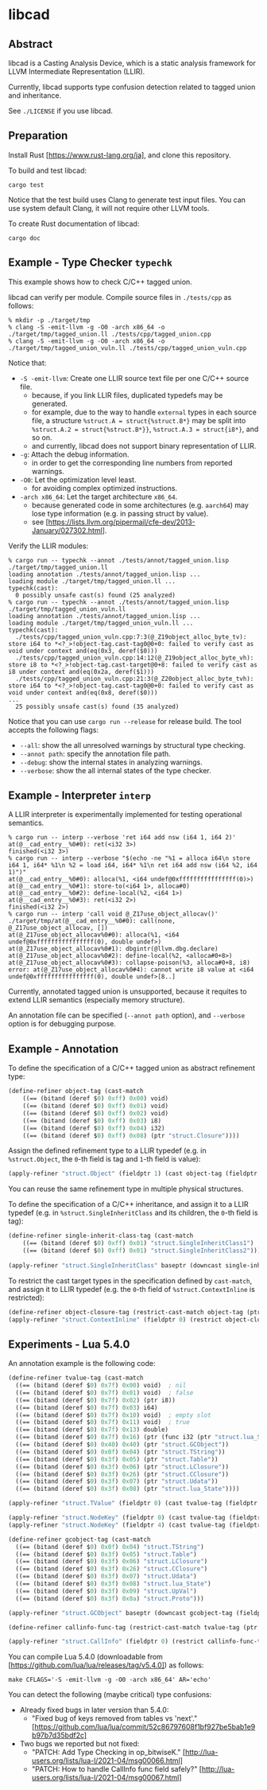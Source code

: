 # libcad


## Abstract
libcad is a Casting Analysis Device, which is a static analysis framework for LLVM Intermediate Representation (LLIR).

Currently, libcad supports type confusion detection related to tagged union and inheritance.

See `./LICENSE` if you use libcad.


## Preparation
Install Rust [https://www.rust-lang.org/ja], and clone this repository.

To build and test libcad:
```
cargo test
```
Notice that the test build uses Clang to generate test input files.
You can use system default Clang, it will not require other LLVM tools.

To create Rust documentation of libcad:
```
cargo doc
```


## Example - Type Checker `typechk`
This example shows how to check C/C++ tagged union.

libcad can verify per module.
Compile source files in `./tests/cpp` as follows:
```
% mkdir -p ./target/tmp
% clang -S -emit-llvm -g -O0 -arch x86_64 -o ./target/tmp/tagged_union.ll ./tests/cpp/tagged_union.cpp
% clang -S -emit-llvm -g -O0 -arch x86_64 -o ./target/tmp/tagged_union_vuln.ll ./tests/cpp/tagged_union_vuln.cpp
```
Notice that:
- `-S -emit-llvm`: Create one LLIR source text file per one C/C++ source file.
  - because, if you link LLIR files, duplicated typedefs may be generated.
  - for example, due to the way to handle `external` types in each source file, a structure `%struct.A = struct{%struct.B*}` may be split into `%struct.A.2 = struct{%struct.B*}}`, `%struct.A.3 = struct{i8*}`, and so on.
  - and currently, libcad does not support binary representation of LLIR.
- `-g`: Attach the debug information.
  - in order to get the corresponding line numbers from reported warnings.
- `-O0`: Let the optimization level least.
  - for avoiding complex optimized instructions.
- `-arch x86_64`: Let the target architecture `x86_64`.
  - because generated code in some architectures (e.g. `aarch64`) may lose type information (e.g. in passing struct by value).
  - see [https://lists.llvm.org/pipermail/cfe-dev/2013-January/027302.html].

Verify the LLIR modules:
```
% cargo run -- typechk --annot ./tests/annot/tagged_union.lisp ./target/tmp/tagged_union.ll
loading annotation ./tests/annot/tagged_union.lisp ...
loading module ./target/tmp/tagged_union.ll ...
typechk(cast):
  0 possibly unsafe cast(s) found (25 analyzed)
% cargo run -- typechk --annot ./tests/annot/tagged_union.lisp ./target/tmp/tagged_union_vuln.ll
loading annotation ./tests/annot/tagged_union.lisp ...
loading module ./target/tmp/tagged_union_vuln.ll ...
typechk(cast):
  ./tests/cpp/tagged_union_vuln.cpp:7:3(@_Z19object_alloc_byte_tv): store i64 to *<?_>!object-tag.cast-tag0@0+0: failed to verify cast as void under context and(eq(0x3, deref($0)))
  ./tests/cpp/tagged_union_vuln.cpp:14:12(@_Z19object_alloc_byte_vh): store i8 to *<?_>!object-tag.cast-target@0+8: failed to verify cast as i8 under context and(eq(0x2a, deref($1)))
  ./tests/cpp/tagged_union_vuln.cpp:21:3(@_Z20object_alloc_byte_tvh): store i64 to *<?_>!object-tag.cast-tag0@0+0: failed to verify cast as void under context and(eq(0x8, deref($0)))
...
  25 possibly unsafe cast(s) found (35 analyzed)
```
Notice that you can use `cargo run --release` for release build.
The tool accepts the following flags:
- `--all`: show the all unresolved warnings by structural type checking.
- `--annot path`: specify the annotation file path.
- `--debug`: show the internal states in analyzing warnings.
- `--verbose`: show the all internal states of the type checker.


## Example - Interpreter `interp`
A LLIR interpreter is experimentally implemented for testing operational semantics.
```
% cargo run -- interp --verbose 'ret i64 add nsw (i64 1, i64 2)'
at(@__cad_entry__%0#0): ret(<i32 3>)
finished(<i32 3>)
% cargo run -- interp --verbose "$(echo -ne "%1 = alloca i64\n store i64 1, i64* %1\n %2 = load i64, i64* %1\n ret i64 add nsw (i64 %2, i64 1)")"
at(@__cad_entry__%0#0): alloca(%1, <i64 undef@0xffffffffffffffff(0)>)
at(@__cad_entry__%0#1): store-to(<i64 1>, alloca#0)
at(@__cad_entry__%0#2): define-local(%2, <i64 1>)
at(@__cad_entry__%0#3): ret(<i32 2>)
finished(<i32 2>)
% cargo run -- interp 'call void @_Z17use_object_allocav()' ./target/tmp/at(@__cad_entry__%0#0): call(none, @_Z17use_object_allocav, [])
at(@_Z17use_object_allocav%0#0): alloca(%1, <i64 undef@0xffffffffffffffff(0), double undef>)
at(@_Z17use_object_allocav%0#1): dbgintr(@llvm.dbg.declare)
at(@_Z17use_object_allocav%0#2): define-local(%2, <alloca#0+8>)
at(@_Z17use_object_allocav%0#3): collapse-poison(%3, alloca#0+8, i8)
error: at(@_Z17use_object_allocav%0#4): cannot write i8 value at <i64 undef@0xffffffffffffffff(0), double undef>[8..]
```
Currently, annotated tagged union is unsupported, because it requites to extend LLIR semantics (especially memory structure).

An annotation file can be specified (`--annot path` option), and `--verbose` option is for debugging purpose.


## Example - Annotation
To define the specification of a C/C++ tagged union as abstract refinement type:
```lisp
(define-refiner object-tag (cast-match
    ((== (bitand (deref $0) 0xff) 0x00) void)
    ((== (bitand (deref $0) 0xff) 0x01) void)
    ((== (bitand (deref $0) 0xff) 0x02) void)
    ((== (bitand (deref $0) 0xff) 0x03) i8)
    ((== (bitand (deref $0) 0xff) 0x04) i32)
    ((== (bitand (deref $0) 0xff) 0x08) (ptr "struct.Closure"))))
```
Assign the defined refinement type to a LLIR typedef (e.g. in `%struct.Object`, the `0`-th field is tag and `1`-th field is value):
```lisp
(apply-refiner "struct.Object" (fieldptr 1) (cast object-tag (fieldptr 0)))
```
You can reuse the same refinement type in multiple physical structures.

To define the specification of a C/C++ inheritance, and assign it to a LLIR typedef (e.g. in `%struct.SingleInheritClass` and its children, the `0`-th field is tag):
```lisp
(define-refiner single-inherit-class-tag (cast-match
    ((== (bitand (deref $0) 0xff) 0x01) "struct.SingleInheritClass1")
    ((== (bitand (deref $0) 0xff) 0x01) "struct.SingleInheritClass2")))
  
(apply-refiner "struct.SingleInheritClass" baseptr (downcast single-inherit-class-tag (fieldptr 0)))
```

To restrict the cast target types in the specification defined by `cast-match`, and assign it to LLIR typedef (e.g. the `0`-th field of `%struct.ContextInline` is restricted):
```lisp
(define-refiner object-closure-tag (restrict-cast-match object-tag (ptr "struct.Closure")))
(apply-refiner "struct.ContextInline" (fieldptr 0) (restrict object-closure-tag))
```


## Experiments - Lua 5.4.0
An annotation example is the following code:
```lisp
(define-refiner tvalue-tag (cast-match
  ((== (bitand (deref $0) 0x7f) 0x00) void)  ; nil
  ((== (bitand (deref $0) 0x7f) 0x01) void)  ; false
  ((== (bitand (deref $0) 0x7f) 0x02) (ptr i8))
  ((== (bitand (deref $0) 0x7f) 0x03) i64)
  ((== (bitand (deref $0) 0x7f) 0x10) void)  ; empty slot
  ((== (bitand (deref $0) 0x7f) 0x11) void)  ; true
  ((== (bitand (deref $0) 0x7f) 0x13) double)
  ((== (bitand (deref $0) 0x7f) 0x16) (ptr (func i32 (ptr "struct.lua_State"))))
  ((== (bitand (deref $0) 0x40) 0x40) (ptr "struct.GCObject"))
  ((== (bitand (deref $0) 0x0f) 0x04) (ptr "struct.TString"))
  ((== (bitand (deref $0) 0x3f) 0x05) (ptr "struct.Table"))
  ((== (bitand (deref $0) 0x3f) 0x06) (ptr "struct.LClosure"))
  ((== (bitand (deref $0) 0x3f) 0x26) (ptr "struct.CClosure"))
  ((== (bitand (deref $0) 0x3f) 0x07) (ptr "struct.Udata"))
  ((== (bitand (deref $0) 0x3f) 0x08) (ptr "struct.lua_State"))))

(apply-refiner "struct.TValue" (fieldptr 0) (cast tvalue-tag (fieldptr 1)))

(apply-refiner "struct.NodeKey" (fieldptr 0) (cast tvalue-tag (fieldptr 1)))
(apply-refiner "struct.NodeKey" (fieldptr 4) (cast tvalue-tag (fieldptr 2)))

(define-refiner gcobject-tag (cast-match
  ((== (bitand (deref $0) 0x0f) 0x04) "struct.TString")
  ((== (bitand (deref $0) 0x3f) 0x05) "struct.Table")
  ((== (bitand (deref $0) 0x3f) 0x06) "struct.LClosure")
  ((== (bitand (deref $0) 0x3f) 0x26) "struct.CClosure")
  ((== (bitand (deref $0) 0x3f) 0x07) "struct.Udata")
  ((== (bitand (deref $0) 0x3f) 0x08) "struct.lua_State")
  ((== (bitand (deref $0) 0x3f) 0x09) "struct.UpVal")
  ((== (bitand (deref $0) 0x3f) 0x0a) "struct.Proto")))

(apply-refiner "struct.GCObject" baseptr (downcast gcobject-tag (fieldptr 1)))

(define-refiner callinfo-func-tag (restrict-cast-match tvalue-tag (ptr "struct.LClosure")))

(apply-refiner "struct.CallInfo" (fieldptr 0) (restrict callinfo-func-tag))
```

You can compile Lua 5.4.0 (downloadable from [https://github.com/lua/lua/releases/tag/v5.4.0]) as follows:
```
make CFLAGS='-S -emit-llvm -g -O0 -arch x86_64' AR='echo'
```

You can detect the following (maybe critical) type confusions:
- Already fixed bugs in later version than 5.4.0:
  - "Fixed bug of keys removed from tables vs 'next'." [https://github.com/lua/lua/commit/52c86797608f1bf927be5bab1e9b97b7d35bdf2c]
- Two bugs we reported but not fixed:
  - "PATCH: Add Type Checking in op_bitwiseK." [http://lua-users.org/lists/lua-l/2021-04/msg00066.html]
  - "PATCH: How to handle CallInfo func field safely?" [http://lua-users.org/lists/lua-l/2021-04/msg00067.html]
